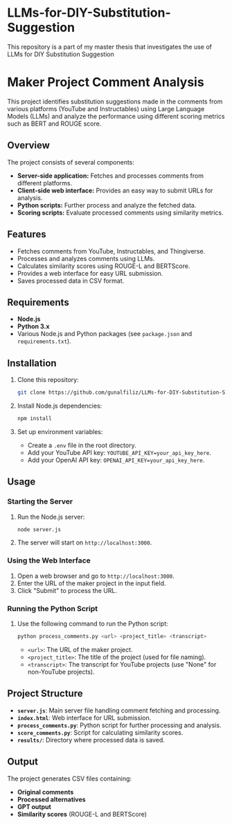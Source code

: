 # LLMs-for-DIY-Substitution-Suggestion
This repository is a part of my master thesis that investigates the use of LLMs for DIY Substitution Suggestion

# Maker Project Comment Analysis

This project identifies substitution suggestions made in the comments from various platforms (YouTube and Instructables) using Large Language Models (LLMs) and analyze the performance using different scoring metrics such as BERT and ROUGE score.

## Overview

The project consists of several components:

- **Server-side application:** Fetches and processes comments from different platforms.
- **Client-side web interface:** Provides an easy way to submit URLs for analysis.
- **Python scripts:** Further process and analyze the fetched data.
- **Scoring scripts:** Evaluate processed comments using similarity metrics.

## Features

- Fetches comments from YouTube, Instructables, and Thingiverse.
- Processes and analyzes comments using LLMs.
- Calculates similarity scores using ROUGE-L and BERTScore.
- Provides a web interface for easy URL submission.
- Saves processed data in CSV format.

## Requirements

- **Node.js**
- **Python 3.x**
- Various Node.js and Python packages (see `package.json` and `requirements.txt`).

## Installation

1. Clone this repository:

   ```bash
   git clone https://github.com/gunalfiliz/LLMs-for-DIY-Substitution-Suggestion.git
   ```

2. Install Node.js dependencies:

   ```bash
   npm install
   ```

4. Set up environment variables:
   - Create a `.env` file in the root directory.
   - Add your YouTube API key: `YOUTUBE_API_KEY=your_api_key_here`.
   - Add your OpenAI API key: `OPENAI_API_KEY=your_api_key_here`.

## Usage

### Starting the Server

1. Run the Node.js server:

   ```bash
   node server.js
   ```

2. The server will start on `http://localhost:3000`.

### Using the Web Interface

1. Open a web browser and go to `http://localhost:3000`.
2. Enter the URL of the maker project in the input field.
3. Click "Submit" to process the URL.

### Running the Python Script

1. Use the following command to run the Python script:

   ```bash
   python process_comments.py <url> <project_title> <transcript>
   ```

   - `<url>`: The URL of the maker project.
   - `<project_title>`: The title of the project (used for file naming).
   - `<transcript>`: The transcript for YouTube projects (use "None" for non-YouTube projects).

## Project Structure

- **`server.js`**: Main server file handling comment fetching and processing.
- **`index.html`**: Web interface for URL submission.
- **`process_comments.py`**: Python script for further processing and analysis.
- **`score_comments.py`**: Script for calculating similarity scores.
- **`results/`**: Directory where processed data is saved.

## Output

The project generates CSV files containing:

- **Original comments**
- **Processed alternatives**
- **GPT output**
- **Similarity scores** (ROUGE-L and BERTScore)


